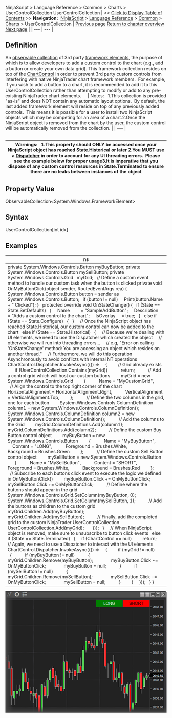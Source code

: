 ﻿
NinjaScript > Language Reference > Common > Charts > UserControlCollection
UserControlCollection
| << [Click to Display Table of Contents](usercontrolcollection.md) >> **Navigation:**     [NinjaScript](ninjascript-1.md) > [Language Reference](language_reference_wip-1.md) > [Common](common-1.md) > [Charts](chart-1.md) > UserControlCollection | [Previous page](stroke_class-1.md) [Return to chapter overview](chart-1.md) [Next page](drawing-1.md) |
| --- | --- |
## Definition
An [observable collection](https://msdn.microsoft.com/en-us/library/ms668604(v=vs.110).aspx) of 3rd party [framework elements](https://msdn.microsoft.com/en-us/library/system.windows.frameworkelement(v=vs.110).aspx), the purpose of which is to allow developers to add a custom control to the chart (e.g., add a button or create your own data grid). This framework collection resides on top of the [ChartControl](chartcontrol-1.md) in order to prevent 3rd party custom controls from interfering with native NinjaTrader chart framework members.  For example, if you wish to add a button to a chart, it is recommended to add it to this UserControlCollection rather than attempting to modify or add to any pre-existing NinjaTrader chart elements.  
 
| Notes:   1.This collection is provided "as-is" and does NOT contain any automatic layout options.  By default, the last added framework element will reside on top of any previously added controls.  This means it is possible for a user to install two NinjaScript objects which may be competing for an area of a chart.2.Once the NinjaScript object is removed from the chart by the user, the custom control will be automatically removed from the collection. |
| --- |

## 
## 
| Warnings:   1.This property should ONLY be accessed once your NinjaScript object has reached State.Historical or later 2.You MUST use a [Dispatcher](https://msdn.microsoft.com/en-us/library/system.windows.threading.dispatcher(v=vs.110).aspx) in order to account for any UI threading errors.  Please see the example below for proper usage3.It is imperative that you dispose of any custom control resources in State.Terminated to ensure there are no leaks between instances of the object |
| --- |

## 
## Property Value
ObservableCollection<System.Windows.FrameworkElement>
 
## Syntax
UserControlCollection[int idx]
 
## Examples
| ns |
| --- |
| private System.Windows.Controls.Button myBuyButton; private System.Windows.Controls.Button mySellButton; private System.Windows.Controls.Grid   myGrid;   // Define a custom event method to handle our custom task when the button is clicked private void OnMyButtonClick(object sender, RoutedEventArgs rea) {    System.Windows.Controls.Button button = sender as System.Windows.Controls.Button;    if (button != null)      Print(button.Name + " Clicked"); }   protected override void OnStateChange() {    if (State == State.SetDefaults)    {      Name         = "SampleAddButton";      Description   = "Adds a custom control to the chart";      IsOverlay     = true;    }    else if (State == State.Configure)    {    }      // Once the NinjaScript object has reached State.Historical, our custom control can now be added to the chart    else if (State == State.Historical)    {      // Because we're dealing with UI elements, we need to use the Dispatcher which created the object      // otherwise we will run into threading errors...      // e.g, "Error on calling 'OnStateChange' method: You are accessing an object which resides on another thread."      // Furthermore, we will do this operation Asynchronously to avoid conflicts with internal NT operations      ChartControl.Dispatcher.InvokeAsync((() =>      {          // Grid already exists          if (UserControlCollection.Contains(myGrid))            return;            // Add a control grid which will host our custom buttons          myGrid = new System.Windows.Controls.Grid          {            Name = "MyCustomGrid",            // Align the control to the top right corner of the chart            HorizontalAlignment = HorizontalAlignment.Right,            VerticalAlignment = VerticalAlignment.Top,          };            // Define the two columns in the grid, one for each button          System.Windows.Controls.ColumnDefinition column1 = new System.Windows.Controls.ColumnDefinition();          System.Windows.Controls.ColumnDefinition column2 = new System.Windows.Controls.ColumnDefinition();            // Add the columns to the Grid          myGrid.ColumnDefinitions.Add(column1);          myGrid.ColumnDefinitions.Add(column2);            // Define the custom Buy Button control object          myBuyButton = new System.Windows.Controls.Button          {            Name = "MyBuyButton",            Content = "LONG",            Foreground = Brushes.White,            Background = Brushes.Green          };            // Define the custom Sell Button control object          mySellButton = new System.Windows.Controls.Button          {            Name = "MySellButton",            Content = "SHORT",            Foreground = Brushes.White,            Background = Brushes.Red          };            // Subscribe to each buttons click event to execute the logic we defined in OnMyButtonClick()          myBuyButton.Click += OnMyButtonClick;          mySellButton.Click += OnMyButtonClick;            // Define where the buttons should appear in the grid          System.Windows.Controls.Grid.SetColumn(myBuyButton, 0);          System.Windows.Controls.Grid.SetColumn(mySellButton, 1);            // Add the buttons as children to the custom grid          myGrid.Children.Add(myBuyButton);          myGrid.Children.Add(mySellButton);            // Finally, add the completed grid to the custom NinjaTrader UserControlCollection          UserControlCollection.Add(myGrid);        }));    }      // When NinjaScript object is removed, make sure to unsubscribe to button click events    else if (State == State.Terminated)    {      if (ChartControl == null)          return;        // Again, we need to use a Dispatcher to interact with the UI elements      ChartControl.Dispatcher.InvokeAsync((() =>      {          if (myGrid != null)          {            if (myBuyButton != null)            {                myGrid.Children.Remove(myBuyButton);                myBuyButton.Click -= OnMyButtonClick;                myBuyButton = null;            }            if (mySellButton != null)            {                myGrid.Children.Remove(mySellButton);                mySellButton.Click -= OnMyButtonClick;                mySellButton = null;            }          }      }));    } } |

![AddOnFrameWorkExample2](addonframeworkexample2.png)
